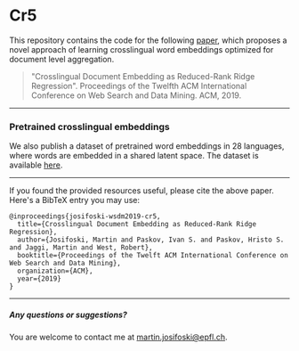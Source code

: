# Cr5

This repository contains the code for the following [paper](https://dl.acm.org/authorize?N676969), which proposes a novel approach of learning crosslingual word embeddings optimized for document level aggregation.

> "Crosslingual Document Embedding as Reduced-Rank Ridge Regression". Proceedings of the Twelfth ACM International Conference on Web Search and Data Mining. ACM, 2019.

___
### Pretrained crosslingual embeddings

We also publish a dataset of pretrained word embeddings in 28 languages, where words are embedded in a shared latent space. The dataset is available [here](https://zenodo.org/record/2562234#.XGLRzs9KifU).

___

If you found the provided resources useful, please cite the above paper. Here's a BibTeX entry you may use:

```
@inproceedings{josifoski-wsdm2019-cr5,
  title={Crosslingual Document Embedding as Reduced-Rank Ridge Regression},
  author={Josifoski, Martin and Paskov, Ivan S. and Paskov, Hristo S. and Jaggi, Martin and West, Robert},
  booktitle={Proceedings of the Twelft ACM International Conference on Web Search and Data Mining},
  organization={ACM},
  year={2019}
}
```
___
##### Any questions or suggestions?
You are welcome to contact me at martin.josifoski@epfl.ch. 